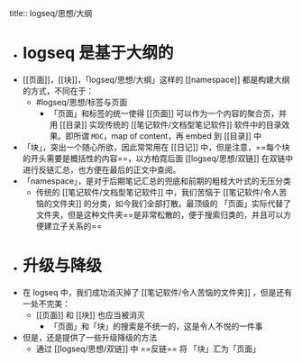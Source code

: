 title:: logseq/思想/大纲

- # logseq 是基于大纲的
- [[页面]]，[[块]]，「logseq/思想/大纲」这样的 [[namespace]] 都是构建大纲的方式，不同在于：
	- #logseq/思想/标签与页面
		- 「页面」和标签的统一使得 [[页面]] 可以作为一个内容的聚合页，并用 [[目录]] 实现传统的 [[笔记软件/文档型笔记软件]]  软件中的目录效果。即所谓 `MOC`，map of content，再 embed 到 [[目录]] 中
- 「块」，突出一个随心所欲，因此常常用在 [[日记]] 中，但是注意，==每个块的开头需要是概括性的内容==，以方柏霓后面 [[logseq/思想/双链]] 在双链中进行反链汇总，也方便在最后的正文中查阅。
- 「namespace」，是对于后期笔记汇总的兜底和前期的粗枝大叶式的无压分类
	- 传统的 [[笔记软件/文档型笔记软件]] 中，我们苦恼于 [[笔记软件/令人苦恼的文件夹]] 的分类，如今我们全部打散。最顶级的 「页面」实际代替了文件夹，但是这种文件夹==是非常松散的，便于搜索归类的，并且可以方便建立子关系的==
- # 升级与降级
- 在 logseq 中，我们成功消灭掉了 [[笔记软件/令人苦恼的文件夹]] ，但是还有一处不完美：
	- [[页面]] 和 [[块]] 也应当被消灭
		- 「页面」和「块」的搜索是不统一的，这是令人不悦的一件事
- 但是，还是提供了一些升级降级的方法
	- 通过 [[logseq/思想/双链]] 中 ==反链== 将 「块」汇为「页面」